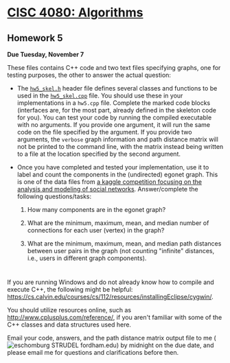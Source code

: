 # [CISC 4080: Algorithms](http://www.dsm.fordham.edu/~eschomburg/algorithms/)

## Homework 5
**Due Tuesday, November 7**

These files contains C++ code and two text files
specifying graphs, one for testing purposes, the other to
answer the actual question:

*   The [`hw5_skel.h`](hw5_skel.h) header file defines several classes and
    functions to be used in the [`hw5_skel.cpp`](hw5_skel.cpp) file. You
    should use these in your implementations in a `hw5.cpp` file.
    Complete the marked code blocks (interfaces are, for the most
    part, already defined in the skeleton code for you). You can
    test your code by running the compiled executable with no
    arguments. If you provide one argument, it will run the same
    code on the file specified by the argument. If you provide two
    arguments, the `verbose` graph information and path distance
    matrix will not be printed to the command line, with the matrix
    instead being written to a file at the location specified by
    the second argument.

*   Once you have completed and tested your implementation, use it
    to label and count the components in the (undirected) egonet
    graph. This is one of the data files from [a kaggle competition
    focusing on the analysis and modeling of
    social networks](https://www.kaggle.com/c/learning-social-circles).
    Answer/complete the following questions/tasks:

    1.  How many components are in the egonet graph?

    1.  What are the minimum, maximum, mean, and median number
        of connections for each user (vertex) in the graph?

    1.  What are the minimum, maximum, mean, and median path
        distances between user pairs in the graph (not counting
        "infinite" distances, i.e., users in different graph
        components).


# 

If you are running Windows and do not already know how to compile and execute
C++, the following might be helpful:
https://cs.calvin.edu/courses/cs/112/resources/installingEclipse/cygwin/.

You should utilize resources online, such as http://www.cplusplus.com/reference/,
if you aren't familiar with some of the C++ classes and data structures
used here.

Email your code, answers, and the path distance matrix output file to
me (![eschomburg STRUDEL fordham.edu](email.png)) by midnight on the due date,
and please email me for questions and clarifications before then.
